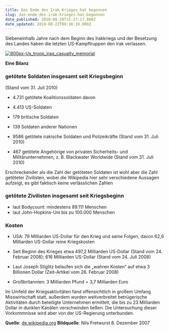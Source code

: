 ```yaml
---
title: Das Ende des Irak Krieges hat begonnen
slug: das-ende-des-irak-krieges-hat-begonnen
date_published: 2010-08-20T15:27:17.000Z
date_updated: 2018-08-22T09:38:19.000Z
---
```


Siebeneinhalb Jahre nach dem Beginn des Irakkriegs und der Besetzung des Landes haben die letzten US-Kampftruppen den Irak verlassen.

[![800px-Us_troop_iraq_casualty_memorial](//picdump.thafaker.de/2010/08/800px-Us_troop_iraq_casualty_memorial-580x386.jpg)](http://picdump.thafaker.de/2010/08/800px-Us_troop_iraq_casualty_memorial.jpg)

**Eine Bilanz**

### getötete Soldaten insgesamt seit Kriegsbeginn
 (Stand vom 31. Juli 2010)

- 4.731 getötete Koalitionssoldaten davon

- 4.413 US-Soldaten
- 179 britische Soldaten
- 139 Soldaten anderer Nationen

- 9586 getötete irakische Soldaten und Polizeikräfte (Stand vom 31. Juli 2010)
- 467 getötete Angehörige von privaten Sicherheits- und Militärunternehmen, z. B. Blackwater Worldwide (Stand vom 31. Juli 2010)

Erschreckender als die Zahl der getöteten Soldaten ist wohl aber die Zahl getöteter Zivilisten, wobei die Wikipedia hier sehr verschiedene Aussagen aufzeigt, es gibt faktisch keine verlässlichen Zahlen

### getötete Zivilisten insgesamt seit Kriegsbeginn

- laut Bodycount: mindestens 89.111 Menschen
- laut John-Hopkins-Uni bis zu 100.000 Menschen

### Kosten

- USA: 79 Milliarden US-Dollar für den Krieg und seine Folgen, davon 62,6 Milliarden US-Dollar reine Kriegskosten

- Seit Beginn des Krieges etwa 497,2 Milliarden US-Dollar (Stand vom 24. Februar 2008); 616 Milliarden US-Dollar (Stand vom 24. Juli 2008)
- Laut Joseph Stiglitz belaufen sich die „wahren Kosten“ auf etwa 3 Billionen Dollar (Zeit-Artikel vom 26. Februar 2008)

- Großbritannien: 3 Milliarden Pfund = 3,7 Milliarden Euro

Im Umfeld der Kriegsaktivitäten fand offensichtlich in großem Umfang  Misswirtschaft statt, außerdem wurden weitverbreitet betrügerische  Aktivitäten durch beteiligte Unternehmen ermittelt, die bis zu 23  Milliarden Dollar in dunklen Kanälen verschwinden ließen. Die  Untersuchung dieser Vorkommnisse wird aber von der US-Regierung  unterbunden.

**Quelle**: [de.wikipedia.org](http://de.wikipedia.org/wiki/Irakkrieg)
**Bildquelle**: Nils Fretwurst 8. Dezember 2007
